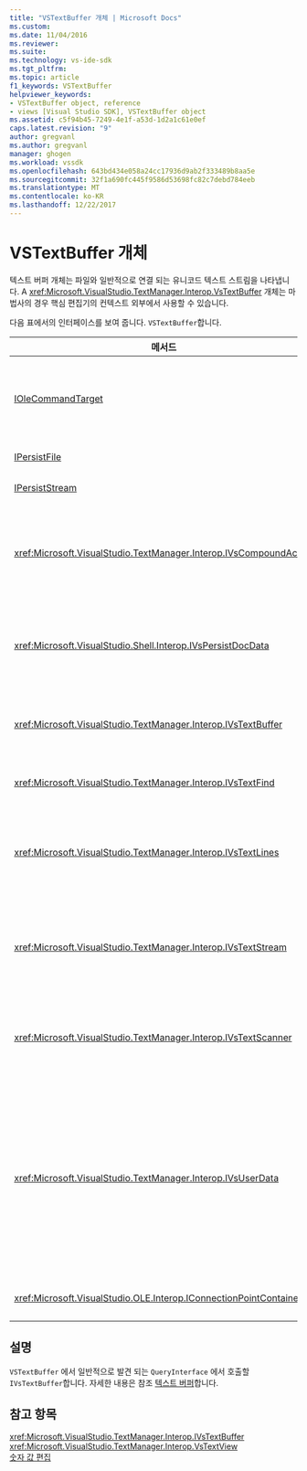 ```yaml
---
title: "VSTextBuffer 개체 | Microsoft Docs"
ms.custom: 
ms.date: 11/04/2016
ms.reviewer: 
ms.suite: 
ms.technology: vs-ide-sdk
ms.tgt_pltfrm: 
ms.topic: article
f1_keywords: VSTextBuffer
helpviewer_keywords:
- VSTextBuffer object, reference
- views [Visual Studio SDK], VSTextBuffer object
ms.assetid: c5f94b45-7249-4e1f-a53d-1d2a1c61e0ef
caps.latest.revision: "9"
author: gregvanl
ms.author: gregvanl
manager: ghogen
ms.workload: vssdk
ms.openlocfilehash: 643bd434e058a24cc17936d9ab2f333489b8aa5e
ms.sourcegitcommit: 32f1a690fc445f9586d53698fc82c7debd784eeb
ms.translationtype: MT
ms.contentlocale: ko-KR
ms.lasthandoff: 12/22/2017
---
```

# <a name="vstextbuffer-object"></a>VSTextBuffer 개체
텍스트 버퍼 개체는 파일와 일반적으로 연결 되는 유니코드 텍스트 스트림을 나타냅니다. A <xref:Microsoft.VisualStudio.TextManager.Interop.VsTextBuffer> 개체는 마법사의 경우 핵심 편집기의 컨텍스트 외부에서 사용할 수 있습니다.  
  
 다음 표에서의 인터페이스를 보여 줍니다. `VSTextBuffer`합니다.  
  
|메서드|설명|  
|------------|-----------------|  
|[IOleCommandTarget](http://msdn.microsoft.com/library/windows/desktop/ms683797)|표준 OLE 인터페이스입니다. 실행 취소/다시 실행 버퍼에 처리에 주로 사용 됩니다.|  
|[IPersistFile](http://msdn.microsoft.com/library/windows/desktop/ms687223)|표준 OLE 인터페이스입니다.|  
|[IPersistStream](http://msdn.microsoft.com/library/windows/desktop/ms690091)|표준 OLE 인터페이스입니다.|  
|<xref:Microsoft.VisualStudio.TextManager.Interop.IVsCompoundAction>|복합어 동작 (즉, 단일 실행 취소/다시 실행 단위로 그룹화 하는 동작) 작성할을 수 있습니다.|  
|<xref:Microsoft.VisualStudio.Shell.Interop.IVsPersistDocData>|텍스트 버퍼에 의해 관리 되는 문서 데이터의 지 속성을 사용 하도록 설정 합니다.|  
|<xref:Microsoft.VisualStudio.TextManager.Interop.IVsTextBuffer>|기본 서비스를 제공합니다. 많은 클라이언트에서 사용 합니다.|  
|<xref:Microsoft.VisualStudio.TextManager.Interop.IVsTextFind>|버퍼를 검색 하는 데 사용 합니다.|  
|<xref:Microsoft.VisualStudio.TextManager.Interop.IVsTextLines>|제공 읽기 및 쓰기 2 차원 좌표를 사용 하는 능력. `IVsTextBuffer`에서 상속됩니다.|  
|<xref:Microsoft.VisualStudio.TextManager.Interop.IVsTextStream>|제공 읽기 및 쓰기 1 차원 좌표를 사용 하는 능력. `IVsTextBuffer`에서 상속됩니다.|  
|<xref:Microsoft.VisualStudio.TextManager.Interop.IVsTextScanner>|버퍼에서 텍스트에 대 한 스트림 지향, 순차적 액세스를 신속 하 고 제공합니다.|  
|<xref:Microsoft.VisualStudio.TextManager.Interop.IVsUserData>|일반 속성 컬렉션에 대 한 액세스를 제공합니다. 가장 중요 한 속성 이름, 또는 버퍼의 모니커를입니다. 이 인터페이스를 사용 하 여 버퍼에서 GUID를 만들고 키로 사용 하 여 난수 데이터를 저장할 수 있습니다.|  
|<xref:Microsoft.VisualStudio.OLE.Interop.IConnectionPointContainer>|이벤트에 대 한 연결 지점을 지원합니다.|  
  
## <a name="remarks"></a>설명  
 `VSTextBuffer` 에서 일반적으로 발견 되는 `QueryInterface` 에서 호출할 `IVsTextBuffer`합니다. 자세한 내용은 참조 [텍스트 버퍼](../extensibility/accessing-the-text-buffer-by-using-the-legacy-api.md)합니다.  
  
## <a name="see-also"></a>참고 항목  
 <xref:Microsoft.VisualStudio.TextManager.Interop.IVsTextBuffer>   
 <xref:Microsoft.VisualStudio.TextManager.Interop.VsTextView>   
 [숫자 값 편집](http://msdn.microsoft.com/en-us/f08872bd-fd9c-4e36-8cf2-a2a2622ef986)